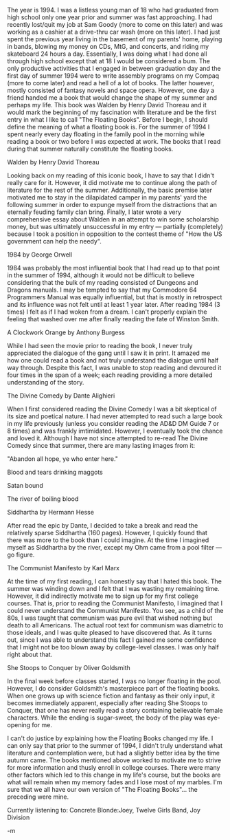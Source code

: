 The year is 1994. I was a listless young man of 18 who had graduated from high school only one year prior and summer was fast approaching. I had recently lost/quit my job at Sam Goody (more to come on this later) and was working as a cashier at a drive-thru car wash (more on this later). I had just spent the previous year living in the basement of my parents' home, playing in bands, blowing my money on CDs, MtG, and concerts, and riding my skateboard 24 hours a day. Essentially, I was doing what I had done all through high school except that at 18 I would be considered a bum. The only productive activities that I engaged in between graduation day and the first day of summer 1994 were to write assembly programs on my Compaq (more to come later) and read a hell of a lot of books. The latter however, mostly consisted of fantasy novels and space opera. However, one day a friend handed me a book that would change the shape of my summer and perhaps my life. This book was Walden by Henry David Thoreau and it would mark the beginning of my fascination with literature and be the first entry in what I like to call "The Floating Books". Before I begin, I should define the meaning of what a floating book is. For the summer of 1994 I spent nearly every day floating in the family pool in the morning while reading a book or two before I was expected at work.
The books that I read during that summer naturally constitute the floating books.

Walden by Henry David Thoreau

Looking back on my reading of this iconic book, I have to say that I didn't really care for it. However, it did motivate me to continue along the path of literature for the rest of the summer. Additionally, the basic premise later motivated me to stay in the dilapidated camper in my parents' yard the following summer in order to expunge myself from the distractions that an eternally feuding family clan bring. Finally, I later wrote a very comprehensive essay about Walden in an attempt to win some scholarship money, but was ultimately unsuccessful in my entry — partially (completely) because I took a position in opposition to the contest theme of "How the US government can help the needy".

1984 by George Orwell

1984 was probably the most influential book that I had read up to that point in the summer of 1994, although it would not be difficult to believe considering that the bulk of my reading consisted of Dungeons and Dragons manuals. I may be tempted to say that my Commodore 64 Programmers Manual was equally influential, but that is mostly in retrospect and its influence was not felt until at least 1 year later. After reading 1984 (3 times) I felt as if I had woken from a dream. I can't properly explain the feeling that washed over me after finally reading the fate of Winston Smith.

A Clockwork Orange by Anthony Burgess

While I had seen the movie prior to reading the book, I never truly appreciated the dialogue of the gang until I saw it in print. It amazed me how one could read a book and not truly understand the dialogue until half way through. Despite this fact, I was unable to stop reading and devoured it four times in the span of a week; each reading providing a more detailed understanding of the story.

The Divine Comedy by Dante Alighieri

When I first considered reading the Divine Comedy I was a bit skeptical of its size and poetical nature. I had never attempted to read such a large book in my life previously (unless you consider reading the AD&D DM Guide 7 or 8 times) and was frankly imtimidated. However, I eventually took the chance and loved it. Although I have not since attempted to re-read The Divine Comedy since that summer, there are many lasting images from it:

"Abandon all hope, ye who enter here."

Blood and tears drinking maggots

Satan bound

The river of boiling blood

Siddhartha by Hermann Hesse

After read the epic by Dante, I decided to take a break and read the relatively sparse Siddhartha (160 pages). However, I quickly found that there was more to the book than I could imagine. At the time I imagined myself as Siddhartha by the river, except my Ohm came from a pool filter — go figure.

The Communist Manifesto by Karl Marx

At the time of my first reading, I can honestly say that I hated this book. The summer was winding down and I felt that I was wasting my remaining time. However, it did indirectly motivate me to sign up for my first college courses. That is, prior to reading the Communist Manifesto, I imagined that I could never understand the Communist Manifesto. You see, as a child of the 80s, I was taught that communism was pure evil that wished nothing but death to all Americans. The actual root text for communism was diametric to those ideals, and I was quite pleased to have discovered that. As it turns out, since I was able to understand this fact I gained me some confidence that I might not be too blown away by college-level classes. I was only half right about that.

She Stoops to Conquer by Oliver Goldsmith

In the final week before classes started, I was no longer floating in the pool. However, I do consider Goldsmith's masterpiece part of the floating books. When one grows up with science fiction and fantasy as their only input, it becomes immediately apparent, especially after reading She Stoops to Conquer, that one has never really read a story containing believable female characters. While the ending is sugar-sweet, the body of the play was eye-opening for me.

I can't do justice by explaining how the Floating Books changed my life. I can only say that prior to the summer of 1994, I didn't truly understand what literature and contemplation were, but had a slightly better idea by the time autumn came. The books mentioned above worked to motivate me to strive for more information and thusly enroll in college courses. There were many other factors which led to this change in my life's course, but the books are what will remain when my memory fades and I lose most of my marbles. I'm sure that we all have our own version of "The Floating Books"... the preceding were mine.

Currently listening to: Concrete Blonde:Joey, Twelve Girls Band, Joy Division

-m

